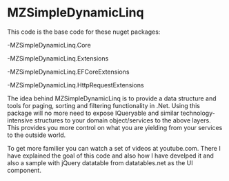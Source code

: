 # MZSimpleDynamicLinq


This code is the base code for these nuget packages:

-MZSimpleDynamicLinq.Core

-MZSimpleDynamicLinq.Extensions

-MZSimpleDynamicLinq.EFCoreExtensions

-MZSimpleDynamicLinq.HttpRequestExtensions


The idea behind MZSimpleDynamicLinq is to provide a data structure and tools for paging, sorting and filtering functionality in .Net.
Using this package will no more need to expose IQueryable and similar technology-intensive structures to your domain object/services to the above layers.
This provides you more control on what you are yielding from your services to the outside world.

To get more familier you can watch a set of videos at youtube.com. 
There I have explained the goal of this code and also how I have develped it and also a sample with jQuery datatable from datatables.net as the UI component.
